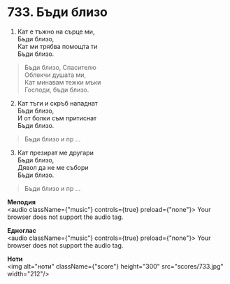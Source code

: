 # 733. Бъди близо

1. Кат е тъжно на сърце ми,  
Бъди близо,  
Кат ми трябва помощта ти  
Бъди близо.  

> Бъди близо, Спасителю  
> Облекчи душата ми,  
> Кат минавам тежки мъки  
> Господи, бъди близо.  

2. Кат тъги и скръб нападнат  
Бъди близо,  
И от болки съм притиснат  
Бъди близо.  

> Бъди близо и пр ...  

3. Кат презират ме другари  
Бъди близо,  
Дявол да не ме събори  
Бъди близо.  

> Бъди близо и пр ...

**Мелодия**  
<audio className={"music"} controls={true} preload={"none"}>
    <source src="mp3/733.mp3" type="audio/mpeg"/>
    Your browser does not support the audio tag.
</audio>

**Едноглас**  
<audio className={"music"} controls={true} preload={"none"}>
    <source src="transp/733.mp3" type="audio/mpeg"/>
    Your browser does not support the audio tag.
</audio>

**Ноти**  
<img alt="ноти" className={"score"} height="300" src="scores/733.jpg" width="212"/>
